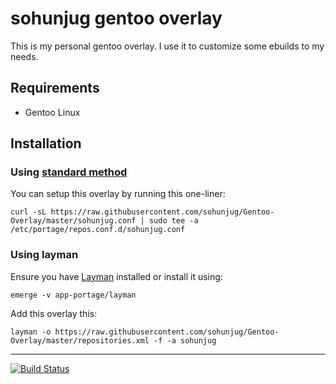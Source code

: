 # sohunjug gentoo overlay

This is my personal gentoo overlay. I use it to customize some ebuilds to my needs.

## Requirements

- Gentoo Linux

## Installation

### Using [standard method](https://wiki.gentoo.org/wiki//etc/portage/repos.conf)

You can setup this overlay by running this one-liner:

    curl -sL https://raw.githubusercontent.com/sohunjug/Gentoo-Overlay/master/sohunjug.conf | sudo tee -a /etc/portage/repos.conf.d/sohunjug.conf

### Using layman

Ensure you have [Layman](http://layman.sourceforge.net/) installed or install it using:

    emerge -v app-portage/layman

Add this overlay this:

    layman -o https://raw.githubusercontent.com/sohunjug/Gentoo-Overlay/master/repositories.xml -f -a sohunjug

---

[![Build Status](https://travis-ci.org/sohunjug/Gentoo-Overlay.svg?branch=master)](https://travis-ci.org/sohunjug/Gentoo-Overlay)
